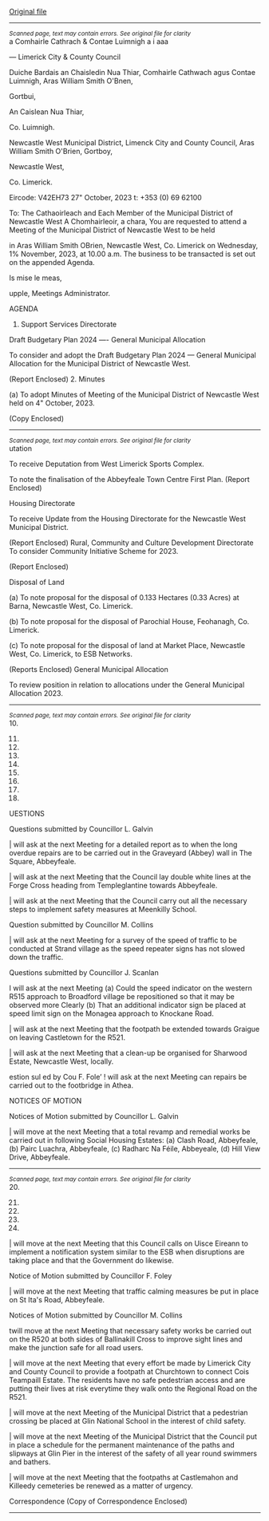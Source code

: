 [Original file](https://www.limerick.ie/sites/default/files/media/documents/2023-10/00-Agenda-Meeting-of-the-Municipal-District-of-Newcastle-West-1st-November-2023_0.pdf)

---
*<small>Scanned page, text may contain errors. See original file for clarity</small>*  
a Comhairle Cathrach
& Contae Luimnigh
a i aaa

— Limerick City
& County Council

Duiche Bardais an Chaisledin Nua Thiar,
Comhairle Cathwach agus Contae Luimnigh,
Aras William Smith O'Bnen,

Gortbui,

An Caislean Nua Thiar,

Co. Luimnigh.

Newcastle West Municipal District,
Limenck City and County Council,
Aras William Smith O'Brien,
Gortboy,

Newcastle West,

Co. Limerick.

Eircode: V42EH73
27" October, 2023 t: +353 (0) 69 62100

To: The Cathaoirleach and Each Member of the Municipal District of Newcastle West
A Chomhairleoir, a chara,
You are requested to attend a Meeting of the Municipal District of Newcastle West to be held

in Aras William Smith OBrien, Newcastle West, Co. Limerick on Wednesday, 1% November,
2023, at 10.00 a.m. The business to be transacted is set out on the appended Agenda.

Is mise le meas,

uppIe,
Meetings Administrator.

AGENDA

1. Support Services Directorate

Draft Budgetary Plan 2024 —- General Municipal Allocation

To consider and adopt the Draft Budgetary Plan 2024 — General Municipal Allocation for the
Municipal District of Newcastle West.

(Report Enclosed)
2. Minutes

(a) To adopt Minutes of Meeting of the Municipal District of Newcastle West held on 4"
October, 2023.

(Copy Enclosed)


---
*<small>Scanned page, text may contain errors. See original file for clarity</small>*  
utation

To receive Deputation from West Limerick Sports Complex.

To note the finalisation of the Abbeyfeale Town Centre First Plan.
(Report Enclosed)

Housing Directorate

To receive Update from the Housing Directorate for the Newcastle West Municipal
District.

(Report Enclosed)
Rural, Community and Culture Development Directorate
To consider Community Initiative Scheme for 2023.

(Report Enclosed)

Disposal of Land

(a) To note proposal for the disposal of 0.133 Hectares (0.33 Acres) at Barna,
Newcastle West, Co. Limerick.

(b) To note proposal for the disposal of Parochial House, Feohanagh, Co. Limerick.

(c) To note proposal for the disposal of land at Market Place, Newcastle West, Co.
Limerick, to ESB Networks.

(Reports Enclosed)
General Municipal Allocation

To review position in relation to allocations under the General Municipal Allocation
2023.


---
*<small>Scanned page, text may contain errors. See original file for clarity</small>*  
10.

11.

12.

13.

14.

15.

16.

17.

18.

UESTIONS

Questions submitted by Councillor L. Galvin

| will ask at the next Meeting for a detailed report as to when the long overdue
repairs are to be carried out in the Graveyard (Abbey) wall in The Square,
Abbeyfeale.

| will ask at the next Meeting that the Council lay double white lines at the Forge
Cross heading from Templeglantine towards Abbeyfeale.

| will ask at the next Meeting that the Council carry out all the necessary steps to
implement safety measures at Meenkilly School.

Question submitted by Councillor M. Collins

| will ask at the next Meeting for a survey of the speed of traffic to be conducted at
Strand village as the speed repeater signs has not slowed down the traffic.

Questions submitted by Councillor J. Scanlan

I will ask at the next Meeting (a) Could the speed indicator on the western R515
approach to Broadford village be repositioned so that it may be observed more
Clearly (b) That an additional indicator sign be placed at speed limit sign on the
Monagea approach to Knockane Road.

| will ask at the next Meeting that the footpath be extended towards Graigue on
leaving Castletown for the R521.

| will ask at the next Meeting that a clean-up be organised for Sharwood Estate,
Newcastle West, locally.

estion sul ed by Cou F. Fole’
! will ask at the next Meeting can repairs be carried out to the footbridge in Athea.

NOTICES OF MOTION

Notices of Motion submitted by Councillor L. Galvin

| will move at the next Meeting that a total revamp and remedial works be carried
out in following Social Housing Estates: (a) Clash Road, Abbeyfeale, (b) Pairc
Luachra, Abbeyfeale, (c) Radharc Na Féile, Abbeyeale, (d) Hill View Drive,
Abbeyfeale.


---
*<small>Scanned page, text may contain errors. See original file for clarity</small>*  
20.

21.

24.

25.

26.

| will move at the next Meeting that this Council calls on Uisce Eireann to implement
a notification system similar to the ESB when disruptions are taking place and that
the Government do likewise.

Notice of Motion submitted by Councillor F. Foley

| will move at the next Meeting that traffic calming measures be put in place on St Ita's
Road, Abbeyfeale.

Notices of Motion submitted by Councillor M. Collins

twill move at the next Meeting that necessary safety works be carried out on the R520
at both sides of Ballinakill Cross to improve sight lines and make the junction safe for
all road users.

| will move at the next Meeting that every effort be made by Limerick City and
County Council to provide a footpath at Churchtown to connect Cois Teampaill
Estate. The residents have no safe pedestrian access and are putting their lives at risk
everytime they walk onto the Regional Road on the R521.

| will move at the next Meeting of the Municipal District that a pedestrian crossing
be placed at Glin National School in the interest of child safety.

| will move at the next Meeting of the Municipal District that the Council put in place
a schedule for the permanent maintenance of the paths and slipways at Glin Pier in
the interest of the safety of all year round swimmers and bathers.

| will move at the next Meeting that the footpaths at Castlemahon and Killeedy
cemeteries be renewed as a matter of urgency.

Correspondence
(Copy of Correspondence Enclosed)


---
